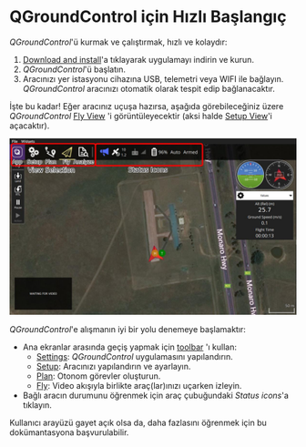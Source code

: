 # QGroundControl için Hızlı Başlangıç

*QGroundControl*'ü kurmak ve çalıştırmak, hızlı ve kolaydır:

1. [Download and install](../getting_started/download_and_install.md)'a tıklayarak uygulamayı indirin ve kurun.
2. *QGroundControl*'ü başlatın. 
3. Aracınızı yer istasyonu cihazına USB, telemetri veya WIFI ile bağlayın. *QGroundControl* aracınızı otomatik olarak tespit edip bağlanacaktır.

İşte bu kadar! Eğer aracınız uçuşa hazırsa, aşağıda görebileceğiniz üzere *QGroundControl* [Fly View](../FlyView/FlyView.md) 'i görüntüleyecektir (aksi halde [Setup View](../SetupView/SetupView.md)'i açacaktır).

![](../../assets/quickstart/fly_view_connected_vehicle.jpg)

*QGroundControl*'e alışmanın iyi bir yolu denemeye başlamaktır:

- Ana ekranlar arasında geçiş yapmak için [toolbar](../toolbar/toolbar.md) 'ı kullan: 
  - [Settings](../SettingsView/SettingsView.md): *QGroundControl* uygulamasını yapılandırın.
  - [Setup](../SetupView/SetupView.md): Aracınızı yapılandırın ve ayarlayın.
  - [Plan](../PlanView/PlanView.md): Otonom görevler oluşturun.
  - [Fly](../FlyView/FlyView.md): Video akışıyla birlikte araç(lar)ınızı uçarken izleyin.
- Bağlı aracın durumunu öğrenmek için araç çubuğundaki *Status icons*'a tıklayın. 

Kullanıcı arayüzü gayet açık olsa da, daha fazlasını öğrenmek için bu dokümantasyona başvurulabilir.